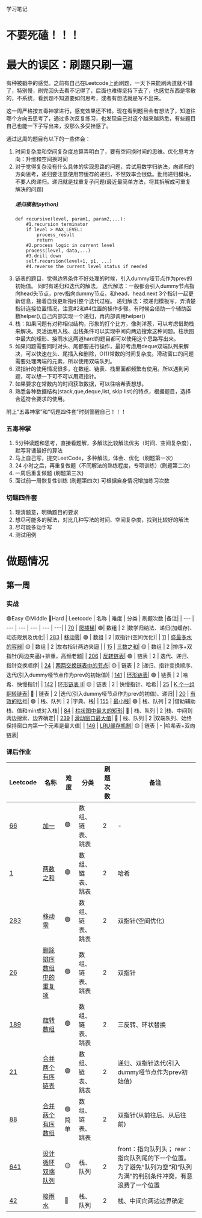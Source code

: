 学习笔记

# 不要死磕！！！
# 最大的误区：刷题只刷一遍
有种被戳中的感觉。之前有自己在Leetcode上面刷题，一天下来能刷两道就不错了，特别慢，刷完回头去看不记得了，后面也难得坚持下去了，也感觉东西是零散的，不系统，看到题不知道要如何思考，或者有想法就是写不出来。

这一周严格按五毒神掌进行，感觉效果还不错。现在看到题目会有想法了，知道往哪个方向去思考了，通过多次反复练习，也发现自己对这个越来越熟悉，有些题目自己也能一下子写出来，没那么多受挫感了。

通过这周的题目有以下的一些体会：
1.  时间复杂度和空间复杂度总算弄明白了，要有空间换时间的思维。优化思考方向：升维和空间换时间
2.  对于觉得复杂没有什么具体的实现思路的问题，尝试用数学归纳法，向递归的方向思考，递归要注意使用带缓存的递归，不然效率会很低。勤用递归模块，不要人肉递归。递归就是找重复子问题(最近最简单方法，将其拆解成可重复解决的问题)
    ##### 递归模板(python)   
        def recursive(level, param1, param2,...):
            #1.recursion terminator
            if level > MAX_LEVEL:
                process_result
                return
            #2.process logic in current level
            process(level, data,...)
            #3.drill down
            self.recursion(level+1, p1, ...)
            #4.reverse the current level status if needed
3. 链表的题目，觉得边界条件不好处理的时候，引入dummy哑节点作为prev的初始值。
   同时有递归和迭代的解法。
   迭代解法：一般都会引入dummy节点指向head头节点，prev指向dummy节点，和head、head.next 3个指针一起更新信息，接着自我更新指引整个迭代过程。
   递归解法：按递归模板写，弄清楚指针连接位置情况，注意#2和#4位置的操作步骤。有时候会借助一个辅助函数helper(),自己内部实现一个递归，再内部调用helper()
4. 栈：如果问题有对称相似结构，形象的打个比方，像剥洋葱，可以考虑借助栈来解决。灵活运用入栈、出栈条件可以实现中间向两边搜索这种问题。柱状图中最大的矩形、接雨水这两道hard的题目都可以使用这个思路写出来。
5. 如果问题需要同时对头、尾都要进行操作，最好考虑用deque双端队列来解决，可以快速在头、尾插入和删除，O(1)常数的时间复杂度。滑动窗口的问题需要处理两端的元素，所以使用双端队列。
6. 双指针的使用情况很多，在数组、链表、栈里面都频繁有使用。所以遇到问题，可以想一下可不可以用双指针。
7. 如果要求在常数内的时间获取数据，可以往哈希表想想。
8. 熟悉各种数据结构(stack,que,deque,list, skip list)的特点，根据题目，选择合适符合要求的使用。



附上“五毒神掌”和“切题四件套”时刻警醒自己！！！
### 五毒神掌
1. 5分钟读题和思考，直接看题解，多解法比较解法优劣（时间、空间复杂度），默写背诵最好的算法
2. 马上自己写，提交LeetCode，多种解法，体会、优化（刷题第一次）
3. 24 小时之后，再重复做题（不同解法的熟练程度，专项训练）(刷题第二次)
4. 一周后重复做题  (刷题第三次)
5. 面试前一周恢复性训练 (刷题第四次)
可根据自身情况增加练习次数

### 切题四件套
1. 理清题意，明确题目的要求
2. 想尽可能多的解法，对比几种写法的时间、空间复杂度，找到比较好的解法
3. 尽可能多动手写
4. 测试用例
   


# 做题情况

## 第一周
### 实战
🟢Easy  🟡Middle  🔴️Hard
| Leetcode | 名称 | 难度 | 分类 | 刷题次数 |备注|
| --- | --- | --- | --- | --- | ---|
| [70](https://leetcode.com/problems/climbing-stairs/discuss/?currentPage=1&orderBy=most_votes&query=) | [爬楼梯](https://leetcode-cn.com/problems/climbing-stairs/)| 🟢| 数组 | 2 |数学归纳法、递归(加缓存)、动态规划及优化|
| [283](https://leetcode.com/problems/move-zeroes/discuss/?currentPage=1&orderBy=most_votes&query=) | [移动零](https://leetcode-cn.com/problems/move-zeroes/)| 🟢 | 数组 | 2 |双指针(空间优化)|
| [11](https://leetcode.com/problems/container-with-most-water/discuss/?currentPage=1&orderBy=most_votes&query=) | [盛最多水的容器](https://leetcode-cn.com/problems/container-with-most-water/)| 🟡 | 数组 | 2 |左右指针两边夹逼 |
| [15](https://leetcode.com/problems/3sum/discuss/?currentPage=1&orderBy=most_votes&query=) | [三数之和](https://leetcode-cn.com/problems/3sum/)| 🟡 | 数组 | 2 |排序+双指针(两边夹逼)+排重，高频老题|
| [206](https://leetcode.com/problems/reverse-linked-list/discuss/?currentPage=1&orderBy=most_votes&query=) | [反转链表](https://leetcode-cn.com/problems/reverse-linked-list/)| 🟢 | 链表 | 2 | 迭代、递归、指针变换顺序|
| [24](https://leetcode.com/problems/swap-nodes-in-pairs/discuss/?currentPage=1&orderBy=most_votes&query=) | [两两交换链表中的节点](https://leetcode-cn.com/problems/swap-nodes-in-pairs/)| 🟡 | 链表 | 2 |递归、指针变换顺序、迭代(引入dummy哑节点作为prev的初始值)|
| [141](https://leetcode.com/problems/linked-list-cycle/discuss/?currentPage=1&orderBy=most_votes&query=) | [环形链表](https://leetcode-cn.com/problems/linked-list-cycle/)| 🟢 | 链表 | 2 |哈希、快慢指针|
| [142](https://leetcode.com/problems/linked-list-cycle-ii/discuss/?currentPage=1&orderBy=most_votes&query=) | [环形链表 II](https://leetcode-cn.com/problems/linked-list-cycle-ii/)| 🟡 | 链表 | 2 | 快慢指针、哈希|
| [25](https://leetcode.com/problems/reverse-nodes-in-k-group/discuss/?currentPage=1&orderBy=most_votes&query=) | [K 个一组翻转链表](https://leetcode-cn.com/problemsreverse-nodes-in-k-group/)| 🔴️ | 链表 | 2 |迭代(引入dummy哑节点作为prev的初值)、递归|
| [20](https://leetcode.com/problems/valid-parentheses/discuss/?currentPage=1&orderBy=most_votes&query=) | [有效的括号](https://leetcode-cn.com/problems/valid-parentheses/)| 🟢 | 栈、队列 | 2 |字典、栈|
| [155](https://leetcode.com/problems/min-stack/discuss/?currentPage=1&orderBy=most_votes&query=) | [最小栈](https://leetcode-cn.com/problems/min-stack/)| 🟢  | 栈、队列 | 2 |借助辅助栈、值和min成对入栈|
| [84](https://leetcode.com/problemslargest-rectangle-in-histogram/discuss/?currentPage=1&orderBy=most_votes&query=) | [柱状图中最大的矩形](https://leetcode-cn.com/problems/largest-rectangle-in-histogram/)| 🔴️ | 栈、队列 | 2 |栈、中间到两边搜索、边界确定|
| [239](https://leetcode.com/problems/sliding-window-maximum/discuss/?currentPage=1&orderBy=most_votes&query=) | [滑动窗口最大值](https://leetcode-cn.com/problems/sliding-window-maximum/)| 🔴️ | 栈、队列 | 2 |双端队列、始终保持窗口内第一个元素是最大值|
| [146](https://leetcode.com/problems/lru-cache/discuss/?currentPage=1&orderBy=most_votes&query=) | [LRU缓存机制](https://leetcode-cn.com/problems/lru-cache/)| 🟡  | 链表 | - |哈希表+双向链表|





### 课后作业
| Leetcode | 名称 | 难度 | 分类 | 刷题次数 |备注|
| --- | --- | --- | --- | --- |---|
| [66](https://leetcode.com/problems/plus-one/discuss/?currentPage=1&orderBy=most_votes&query=) | [加一](https://leetcode-cn.com/problems/plus-one/)| 🟢 | 数组、链表、跳表 | 2 |-|
| [1](https://leetcode.com/problems/two-sum/discuss/?currentPage=1&orderBy=most_votes&query=) | [两数之和](https://leetcode-cn.com/problems/two-sum/)| 🟢  | 数组、链表、跳表 | 2 |哈希|
| [283](https://leetcode.com/problems/move-zeroes/discuss/?currentPage=1&orderBy=most_votes&query=) | [移动零](https://leetcode-cn.com/problems/move-zeroes/)| 🟢  | 数组、链表、跳表 | 2 |双指针(空间优化)|
| [26](https://leetcode.com/problems/remove-duplicates-from-sorted-array/discuss/?currentPage=1&orderBy=most_votes&query=) | [删除排序数组中的重复项](https://leetcode-cn.com/problems/remove-duplicates-from-sorted-array/)| 🟢 | 数组、链表、跳表 | 2 |双指针|
| [189](https://leetcode.com/problems/rotate-array/discuss/?currentPage=1&orderBy=most_votes&query=) | [旋转数组](https://leetcode-cn.com/problems/rotate-array/)| 🟢 | 数组、链表、跳表 | 2 | 三反转、环状替换|
| [21](https://leetcode.com/problems/merge-two-sorted-lists/discuss/?currentPage=1&orderBy=most_votes&query=) | [合并两个有序链表](https://leetcode-cn.com/problems/merge-two-sorted-lists/)| 🟢 | 数组、链表、跳表 | 2 |递归、双指针迭代(引入dummy哑节点作为prev初始值)|
| [88](https://leetcode.com/problems/merge-sorted-array/discuss/?currentPage=1&orderBy=most_votes&query=) | [合并两个有序数组](https://leetcode-cn.com/problems/merge-sorted-array/)| 🟢 简单 | 数组、链表、跳表 |  2 |双指针(从前往后、从后往前) |
| [641](https://leetcode.com/problems/design-circular-deque/discuss/?currentPage=1&orderBy=most_votes&query=) | [设计循环双端队列](https://leetcode-cn.com/problems/design-circular-deque/)| 🟡  | 栈、队列 | 2 |front：指向队列头；  rear：指向队列尾的下一个位置。为了避免“队列为空”和“队列为满”的判别条件冲突，有意浪费了一个位置
| [42](https://leetcode.com/problems/trapping-rain-water/discuss/?currentPage=1&orderBy=most_votes&query=) | [接雨水](https://leetcode-cn.com/problems/trapping-rain-water/)| 🔴️  | 栈、队列 | 2 |栈、中间向两边边界确定|
